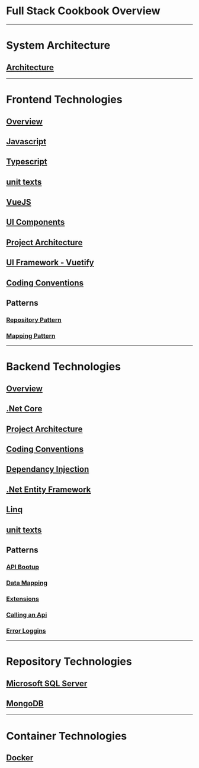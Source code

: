 # Full Stack Cookbook Overview

----
# System Architecture
## [Architecture](system-architecture/architecture-index.md)

----
# Frontend Technologies
## [Overview](frontend/index.md)
## [Javascript](frontent/javascript.md)
## [Typescript](frontend/typescript.md) 
## [unit texts](frontend/unit-tests/unit-tests-index.md)
## [VueJS](frontend/vuejs.md)
## [UI Components](frontent/ui-components/ui-components-index.md)
## [Project Architecture](frontend/architecture/architecture-index.md)
## [UI Framework - Vuetify](frontend/vuetify.md)
## [Coding Conventions](frontend/coding-conventions/coding-conventions-index.md)
## Patterns
### [Repository Pattern](frontend/patterns/repository-pattern.md)
### [Mapping Pattern](frontend/patterns/mapping-pattern.md)

----
# Backend Technologies
## [Overview](backend/index.md)
## [.Net Core](backend/net-core.md)
## [Project Architecture](backend/architecture.md)
## [Coding Conventions](backend/coding-conventions.md)
## [Dependancy Injection](backend/dependancy-injection.md)
## [.Net Entity Framework](backend/net-entity-framework.md)
## [Linq](backend/linq/ling-index.md)
## [unit texts](backend/unit-tests.md)
## Patterns
### [API Bootup](backend/patterns/api-bootup.md)
### [Data Mapping](backend/patterns/data-mapping.md)
### [Extensions](backend/patterns/extensions.md)
### [Calling an Api](backend/patterns/calling-an-api.md)
### [Error Loggins](backend/patterns/error-logging.md)

----
# Repository Technologies
## [Microsoft SQL Server](repository/microsoft-sql-server/index.md)
## [MongoDB](repository/mongodb/index.md)

----
# Container Technologies
## [Docker](repository/container/mongodb/index.md)



